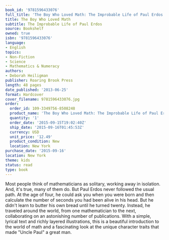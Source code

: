 ```yaml
---
book_id: '9781596433076'
full_title: 'The Boy Who Loved Math: The Improbable Life of Paul Erdos'
title: The Boy Who Loved Math
subtitle: The Improbable Life of Paul Erdos
source: Bookshelf
owned: true
isbn: '9781596433076'
language:
- English
topics:
- Non-Fiction
- Science
- Mathematics & Numeracy
authors:
- Deborah Heiligman
publisher: Roaring Brook Press
length: 48 pages
date_published: '2013-06-25'
format: Hardcover
cover_filename: 9781596433076.jpg
order:
  order_id: 109-3349756-8508248
  product_name: 'The Boy Who Loved Math: The Improbable Life of Paul Erdos'
  quantity: '1'
  order_date: '2015-09-15T19:02:40Z'
  ship_date: '2015-09-16T01:45:53Z'
  currency: USD
  unit_price: '12.49'
  product_condition: New
  location: New York
purchase_date: '2015-09-16'
location: New York
theme: kids
status: read
type: book
---
```

Most people think of mathematicians as solitary, working away in isolation. And, it's true, many of them do. But Paul Erdos never followed the usual path. At the age of four, he could ask you when you were born and then calculate the number of seconds you had been alive in his head. But he didn't learn to butter his own bread until he turned twenty. Instead, he traveled around the world, from one mathematician to the next, collaborating on an astonishing number of publications. With a simple, lyrical text and richly layered illustrations, this is a beautiful introduction to the world of math and a fascinating look at the unique character traits that made "Uncle Paul" a great man.
